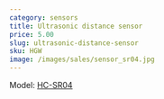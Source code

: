 ```yaml
---
category: sensors
title: Ultrasonic distance sensor
price: 5.00
slug: ultrasonic-distance-sensor
sku: HGW
image: /images/sales/sensor_sr04.jpg
---
```

Model: <a href="http://www.electroschematics.com/wp-content/uploads/2013/07/HCSR04-datasheet-version-1.pdf">HC-SR04</a>
